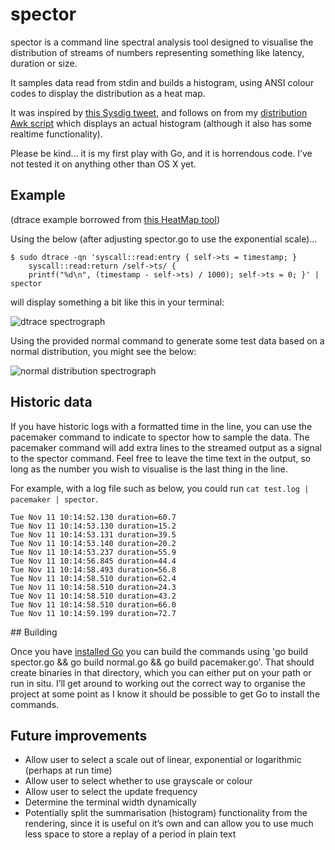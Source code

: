 # spector

spector is a command line spectral analysis tool designed to visualise the distribution of streams of numbers representing something like latency, duration or size.

It samples data read from stdin and builds a histogram, using ANSI colour codes to display the distribution as a heat map.

It was inspired by [this Sysdig tweet](https://twitter.com/sysdig/status/618826906310324224), and follows on from my [distribution Awk script](https://github.com/mrmanc/log-ninja#distribution) which displays an actual histogram (although it also has some realtime functionality).

Please be kind… it is my first play with Go, and it is horrendous code. I’ve not tested it on anything other than OS X yet.

## Example
(dtrace example borrowed from [this HeatMap tool](https://github.com/brendangregg/HeatMap))

Using the below (after adjusting spector.go to use the exponential scale)…

```
$ sudo dtrace -qn 'syscall::read:entry { self->ts = timestamp; }
    syscall::read:return /self->ts/ {
    printf("%d\n", (timestamp - self->ts) / 1000); self->ts = 0; }' | spector
```

will display something a bit like this in your terminal:

![dtrace spectrograph](https://github.com/mrmanc/spector/blob/master/sample.png)

Using the provided normal command to generate some test data based on a normal distribution, you might see the below:

![normal distribution spectrograph](https://github.com/mrmanc/spector/blob/master/normal-distribution.png)


## Historic data

If you have historic logs with a formatted time in the line, you can use the pacemaker command to indicate to spector how to sample the data. The pacemaker command will add extra lines to the streamed output as a signal to the spector command. Feel free to leave the time text in the output, so long as the number you wish to visualise is the last thing in the line.

For example, with a log file such as below, you could run `cat test.log | pacemaker | spector`.

```
Tue Nov 11 10:14:52.130 duration=60.7
Tue Nov 11 10:14:53.130 duration=15.2
Tue Nov 11 10:14:53.131 duration=39.5
Tue Nov 11 10:14:53.140 duration=20.2
Tue Nov 11 10:14:53.237 duration=55.9
Tue Nov 11 10:14:56.845 duration=44.4
Tue Nov 11 10:14:58.493 duration=56.8
Tue Nov 11 10:14:58.510 duration=62.4
Tue Nov 11 10:14:58.510 duration=24.3
Tue Nov 11 10:14:58.510 duration=43.2
Tue Nov 11 10:14:58.510 duration=66.0
Tue Nov 11 10:14:59.199 duration=72.7
```

## Building

Once you have [installed Go](https://golang.org/doc/install) you can build the commands using 'go build spector.go && go build normal.go && go build pacemaker.go'. That should create binaries in that directory, which you can either put on your path or run in situ. I’ll get around to working out the correct way to organise the project at some point as I know it should be possible to get Go to install the commands.

## Future improvements

* Allow user to select a scale out of linear, exponential or logarithmic (perhaps at run time)
* Allow user to select whether to use grayscale or colour
* Allow user to select the update frequency
* Determine the terminal width dynamically
* Potentially split the summarisation (histogram) functionality from the rendering, since it is useful on it’s own and can allow you to use much less space to store a replay of a period in plain text
